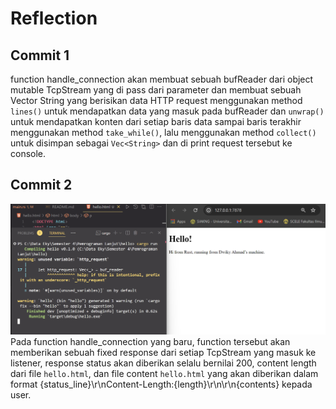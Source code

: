 # Reflection

## Commit 1
function handle_connection akan membuat sebuah bufReader dari object mutable TcpStream yang di pass dari parameter dan membuat sebuah Vector String yang berisikan data HTTP request menggunakan method `lines()` untuk mendapatkan data yang masuk pada bufReader dan `unwrap()` untuk mendapatkan konten dari setiap baris data sampai baris terakhir menggunakan method `take_while()`, lalu menggunakan method `collect()` untuk disimpan sebagai `Vec<String>` dan di print request tersebut ke console.

## Commit 2
![Commit 2](img/commit2.png)
Pada function handle_connection yang baru, function tersebut akan memberikan sebuah fixed response dari setiap TcpStream yang masuk ke listener, response status akan diberikan selalu bernilai 200, content length dari file `hello.html`, dan file content `hello.html` yang akan diberikan dalam format {status_line}\r\nContent-Length:{length}\r\n\r\n{contents} kepada user.

